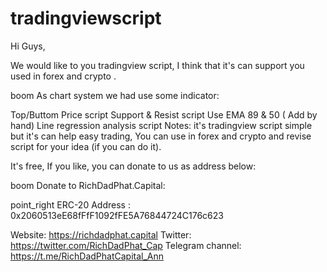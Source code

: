 # tradingviewscript
 Hi Guys,

We would like to you tradingview  script, I think that it's  can support you used in forex and crypto .

boom As chart system we had use some indicator:

Top/Buttom Price script
Support & Resist script
Use EMA 89 & 50 ( Add by hand)
Line regression analysis script
Notes: it's tradingview script simple but it's can help easy trading, You can use in forex and crypto and revise script for your idea (if you can do it).

It's free, If you like, you can donate to us as address below:

boom Donate to RichDadPhat.Capital:

point_right ERC-20 Address : 0x2060513eE68fFfF1092fFE5A76844724C176c623

Website: https://richdadphat.capital
Twitter: https://twitter.com/RichDadPhat_Cap
Telegram channel: https://t.me/RichDadPhatCapital_Ann

